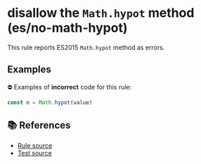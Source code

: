 # disallow the `Math.hypot` method (es/no-math-hypot)

This rule reports ES2015 `Math.hypot` method as errors.

## Examples

⛔ Examples of **incorrect** code for this rule:

```js
const n = Math.hypot(value)
```

## 📚 References

- [Rule source](https://github.com/mysticatea/eslint-plugin-es/blob/v1.2.0/lib/rules/no-math-hypot.js)
- [Test source](https://github.com/mysticatea/eslint-plugin-es/blob/v1.2.0/tests/lib/rules/no-math-hypot.js)
